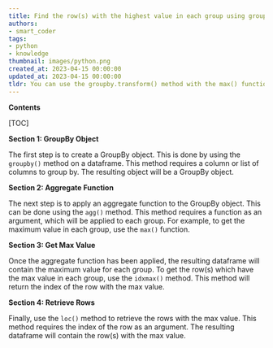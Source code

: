 ```yaml
---
title: Find the row(s) with the highest value in each group using groupby
authors:
- smart_coder
tags:
- python
- knowledge
thumbnail: images/python.png
created_at: 2023-04-15 00:00:00
updated_at: 2023-04-15 00:00:00
tldr: You can use the groupby.transform() method with the max() function to get the row(s) with the max value in each group.
---
```


**Contents**

[TOC]

**Section 1: GroupBy Object**

The first step is to create a GroupBy object. This is done by using the `groupby()` method on a dataframe. This method requires a column or list of columns to group by. The resulting object will be a GroupBy object.

**Section 2: Aggregate Function**

The next step is to apply an aggregate function to the GroupBy object. This can be done using the `agg()` method. This method requires a function as an argument, which will be applied to each group. For example, to get the maximum value in each group, use the `max()` function.

**Section 3: Get Max Value**

Once the aggregate function has been applied, the resulting dataframe will contain the maximum value for each group. To get the row(s) which have the max value in each group, use the `idxmax()` method. This method will return the index of the row with the max value.

**Section 4: Retrieve Rows**

Finally, use the `loc()` method to retrieve the rows with the max value. This method requires the index of the row as an argument. The resulting dataframe will contain the row(s) with the max value.
